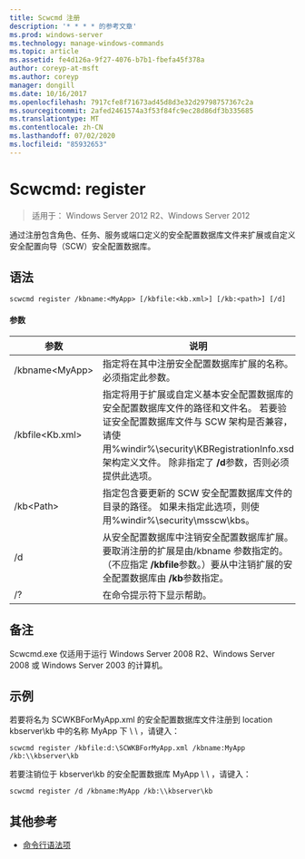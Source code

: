 ```yaml
---
title: Scwcmd 注册
description: '* * * * 的参考文章'
ms.prod: windows-server
ms.technology: manage-windows-commands
ms.topic: article
ms.assetid: fe4d126a-9f27-4076-b7b1-fbefa45f378a
author: coreyp-at-msft
ms.author: coreyp
manager: dongill
ms.date: 10/16/2017
ms.openlocfilehash: 7917cfe8f71673ad45d8d3e32d29798757367c2a
ms.sourcegitcommit: 2afed2461574a3f53f84fc9ec28d86df3b335685
ms.translationtype: MT
ms.contentlocale: zh-CN
ms.lasthandoff: 07/02/2020
ms.locfileid: "85932653"
---
```

# <a name="scwcmd-register"></a>Scwcmd: register

> 适用于： Windows Server 2012 R2、Windows Server 2012

通过注册包含角色、任务、服务或端口定义的安全配置数据库文件来扩展或自定义安全配置向导（SCW）安全配置数据库。

## <a name="syntax"></a>语法

```
scwcmd register /kbname:<MyApp> [/kbfile:<kb.xml>] [/kb:<path>] [/d]
```

#### <a name="parameters"></a>参数

|参数|说明|
|---------|-----------|
|/kbname\<MyApp>|指定将在其中注册安全配置数据库扩展的名称。 必须指定此参数。|
|/kbfile\<Kb.xml>|指定将用于扩展或自定义基本安全配置数据库的安全配置数据库文件的路径和文件名。 若要验证安全配置数据库文件与 SCW 架构是否兼容，请使用%windir%\security\KBRegistrationInfo.xsd 架构定义文件。 除非指定了 **/d**参数，否则必须提供此选项。|
|/kb\<Path>|指定包含要更新的 SCW 安全配置数据库文件的目录的路径。 如果未指定此选项，则使用%windir%\security\msscw\kbs。|
|/d|从安全配置数据库中注销安全配置数据库扩展。 要取消注册的扩展是由/kbname 参数指定的。 （不应指定 **/kbfile**参数。）要从中注销扩展的安全配置数据库由 **/kb**参数指定。|
|/?|在命令提示符下显示帮助。|

## <a name="remarks"></a>备注

Scwcmd.exe 仅适用于运行 Windows Server 2008 R2、Windows Server 2008 或 Windows Server 2003 的计算机。

## <a name="examples"></a>示例

若要将名为 SCWKBForMyApp.xml 的安全配置数据库文件注册到 location kbserver\kb 中的名称 MyApp 下 \\ \\ ，请键入：
```
scwcmd register /kbfile:d:\SCWKBForMyApp.xml /kbname:MyApp /kb:\\kbserver\kb
```
若要注销位于 kbserver\kb 的安全配置数据库 MyApp \\ \\ ，请键入：
```
scwcmd register /d /kbname:MyApp /kb:\\kbserver\kb
```

## <a name="additional-references"></a>其他参考

- [命令行语法项](command-line-syntax-key.md)